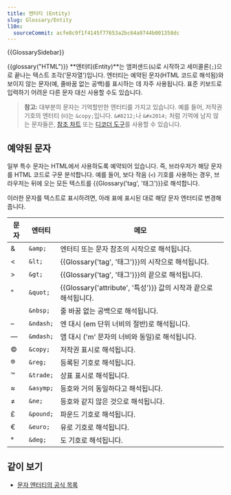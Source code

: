 ```yaml
---
title: 엔터티 (Entity)
slug: Glossary/Entity
l10n:
  sourceCommit: acfe8c9f1f4145f77653a2bc64a9744b001358dc
---
```


{{GlossarySidebar}}

{{glossary("HTML")}} **엔터티(Entity)**는 앰퍼샌드(`&`)로 시작하고 세미콜론(`;`)으로 끝나는 텍스트 조각('문자열')입니다. 엔터티는 예약된 문자(HTML 코드로 해석됨)와 보이지 않는 문자(예, 줄바꿈 없는 공백)를 표시하는 데 자주 사용됩니다. 표준 키보드로 입력하기 어려운 다른 문자 대신 사용할 수도 있습니다.

> **참고:** 대부분의 문자는 기억할만한 엔터티를 가지고 있습니다. 예를 들어, 저작권 기호의 엔터티 (`©`)는 `&copy;`입니다. `&#8212;`나 `&#x2014;` 처럼 기억에 남지 않는 문자들은, [참조 차트](https://html.spec.whatwg.org/multipage/named-characters.html#named-character-references) 또는 [디코더 도구](https://mothereff.in/html-entities)를 사용할 수 있습니다.

## 예약된 문자

일부 특수 문자는 HTML에서 사용하도록 예약되어 있습니다. 즉, 브라우저가 해당 문자를 HTML 코드로 구문 분석합니다. 예를 들어, 보다 작음 (`<`) 기호를 사용하는 경우, 브라우저는 뒤에 오는 모든 텍스트를 {{Glossary('tag', '태그')}}로 해석합니다.

이러한 문자를 텍스트로 표시하려면, 아래 표에 표시된 대로 해당 문자 엔터티로 변경해줍니다.

| 문자 | 엔터티    | 메모                                                             |
| ---- | --------- | ---------------------------------------------------------------- |
| &    | `&amp;`   | 엔터티 또는 문자 참조의 시작으로 해석됩니다.                     |
| <    | `&lt;`    | {{Glossary('tag', '태그')}}의 시작으로 해석됩니다.               |
| >    | `&gt;`    | {{Glossary('tag', '태그')}}의 끝으로 해석됩니다.                 |
| "    | `&quot;`  | {{Glossary('attribute', '특성')}} 값의 시작과 끝으로 해석됩니다. |
|      | `&nbsp;`  | 줄 바꿈 없는 공백으로 해석됩니다.                                |
| –    | `&ndash;` | 엔 대시 (em 단위 너비의 절반)로 해석됩니다.                      |
| —    | `&mdash;` | 앰 대시 ('m' 문자의 너비와 동일)로 해석됩니다.                   |
| ©   | `&copy;`  | 저작권 표시로 해석됩니다.                                        |
| ®   | `&reg;`   | 등록된 기호로 해석됩니다.                                        |
| ™   | `&trade;` | 상표 표시로 해석됩니다.                                          |
| ≈    | `&asymp;` | 등호와 거의 동일하다고 해석됩니다.                               |
| ≠    | `&ne;`    | 등호와 같지 않은 것으로 해석됩니다.                              |
| £    | `&pound;` | 파운드 기호로 해석됩니다.                                        |
| €    | `&euro;`  | 유로 기호로 해석됩니다.                                          |
| °    | `&deg;`   | 도 기호로 해석됩니다.                                          |

## 같이 보기

- [문자 엔터티의 공식 목록](https://html.spec.whatwg.org/multipage/named-characters.html#named-character-references)
